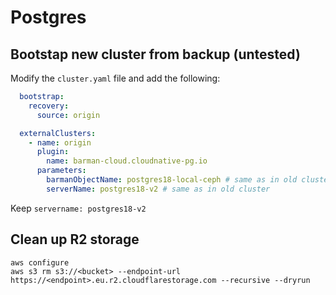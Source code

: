# Postgres

## Bootstap new cluster from backup (untested)

Modify the `cluster.yaml` file and add the following:

```yaml
  bootstrap:
    recovery:
      source: origin

  externalClusters:
    - name: origin
      plugin:
        name: barman-cloud.cloudnative-pg.io
      parameters:
        barmanObjectName: postgres18-local-ceph # same as in old cluster
        serverName: postgres18-v2 # same as in old cluster
```

Keep `servername: postgres18-v2`

## Clean up R2 storage
```shell
aws configure
aws s3 rm s3://<bucket> --endpoint-url https://<endpoint>.eu.r2.cloudflarestorage.com --recursive --dryrun
```
